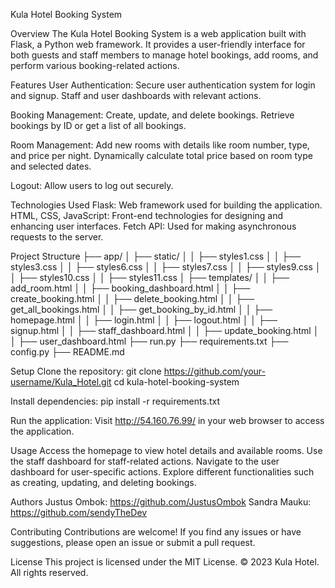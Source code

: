 Kula Hotel Booking System


Overview
The Kula Hotel Booking System is a web application built with Flask, a Python web framework. It provides a user-friendly interface for both guests and staff members to manage hotel bookings, add rooms, and perform various booking-related actions.

Features
User Authentication:
Secure user authentication system for login and signup.
Staff and user dashboards with relevant actions.

Booking Management:
Create, update, and delete bookings.
Retrieve bookings by ID or get a list of all bookings.

Room Management:
Add new rooms with details like room number, type, and price per night.
Dynamically calculate total price based on room type and selected dates.

Logout:
Allow users to log out securely.

Technologies Used
Flask: Web framework used for building the application.
HTML, CSS, JavaScript: Front-end technologies for designing and enhancing user interfaces.
Fetch API: Used for making asynchronous requests to the server.

Project Structure
├── app/
│   ├── static/
│   │   ├── styles1.css
│   │   ├── styles3.css
│   │   ├── styles6.css
│   │   ├── styles7.css
│   │   ├── styles9.css
│   │   ├── styles10.css
│   │   ├── styles11.css
│   ├── templates/
│   │   ├── add_room.html
│   │   ├── booking_dashboard.html
│   │   ├── create_booking.html
│   │   ├── delete_booking.html
│   │   ├── get_all_bookings.html
│   │   ├── get_booking_by_id.html
│   │   ├── homepage.html
│   │   ├── login.html
│   │   ├── logout.html
│   │   ├── signup.html
│   │   ├── staff_dashboard.html
│   │   ├── update_booking.html
│   │   ├── user_dashboard.html
├── run.py
├── requirements.txt
├── config.py
├── README.md

Setup
Clone the repository:
git clone https://github.com/your-username/Kula_Hotel.git
cd kula-hotel-booking-system

Install dependencies:
pip install -r requirements.txt

Run the application:
Visit http://54.160.76.99/ in your web browser to access the application.

Usage
Access the homepage to view hotel details and available rooms.
Use the staff dashboard for staff-related actions.
Navigate to the user dashboard for user-specific actions.
Explore different functionalities such as creating, updating, and deleting bookings.

Authors
Justus Ombok: https://github.com/JustusOmbok
Sandra Mauku: https://github.com/sendyTheDev

Contributing
Contributions are welcome! If you find any issues or have suggestions, please open an issue or submit a pull request.

License
This project is licensed under the MIT License.
© 2023 Kula Hotel. All rights reserved.


